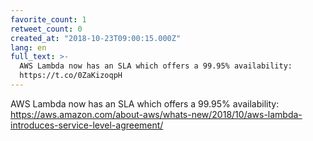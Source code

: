 ```yaml
---
favorite_count: 1
retweet_count: 0
created_at: "2018-10-23T09:00:15.000Z"
lang: en
full_text: >-
  AWS Lambda now has an SLA which offers a 99.95% availability:
  https://t.co/0ZaKizoqpH
---
```


AWS Lambda now has an SLA which offers a 99.95% availability:
<https://aws.amazon.com/about-aws/whats-new/2018/10/aws-lambda-introduces-service-level-agreement/>
